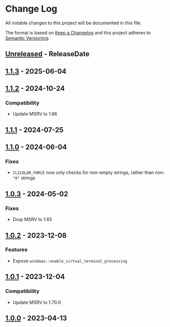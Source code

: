 # Change Log
All notable changes to this project will be documented in this file.

The format is based on [Keep a Changelog](http://keepachangelog.com/)
and this project adheres to [Semantic Versioning](http://semver.org/).

<!-- next-header -->
## [Unreleased] - ReleaseDate

## [1.1.3] - 2025-06-04

## [1.1.2] - 2024-10-24

### Compatibility

- Update MSRV to 1.66

## [1.1.1] - 2024-07-25

## [1.1.0] - 2024-06-04

### Fixes

- `CLICOLOR_FORCE` now only checks for non-empty strings, rather than non-`"0"` strings

## [1.0.3] - 2024-05-02

### Fixes

- Drop MSRV to 1.65

## [1.0.2] - 2023-12-08

### Features

- Expose `windows::enable_virtual_terminal_processing`

## [1.0.1] - 2023-12-04

### Compatibility

- Update MSRV to 1.70.0

## [1.0.0] - 2023-04-13

<!-- next-url -->
[Unreleased]: https://github.com/rust-cli/anstyle/compare/anstyle-query-v1.1.3...HEAD
[1.1.3]: https://github.com/rust-cli/anstyle/compare/anstyle-query-v1.1.2...anstyle-query-v1.1.3
[1.1.2]: https://github.com/rust-cli/anstyle/compare/anstyle-query-v1.1.1...anstyle-query-v1.1.2
[1.1.1]: https://github.com/rust-cli/anstyle/compare/anstyle-query-v1.1.0...anstyle-query-v1.1.1
[1.1.0]: https://github.com/rust-cli/anstyle/compare/anstyle-query-v1.0.3...anstyle-query-v1.1.0
[1.0.3]: https://github.com/rust-cli/anstyle/compare/anstyle-query-v1.0.2...anstyle-query-v1.0.3
[1.0.2]: https://github.com/rust-cli/anstyle/compare/anstyle-query-v1.0.1...anstyle-query-v1.0.2
[1.0.1]: https://github.com/rust-cli/anstyle/compare/anstyle-query-v1.0.0...anstyle-query-v1.0.1
[1.0.0]: https://github.com/rust-cli/anstyle/compare/c4423c1...anstyle-query-v1.0.0
